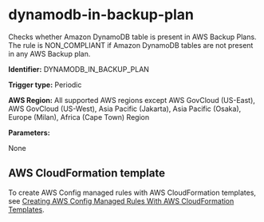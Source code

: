 # dynamodb\-in\-backup\-plan<a name="dynamodb-in-backup-plan"></a>

Checks whether Amazon DynamoDB table is present in AWS Backup Plans\. The rule is NON\_COMPLIANT if Amazon DynamoDB tables are not present in any AWS Backup plan\. 

**Identifier:** DYNAMODB\_IN\_BACKUP\_PLAN

**Trigger type:** Periodic

**AWS Region:** All supported AWS regions except AWS GovCloud \(US\-East\), AWS GovCloud \(US\-West\), Asia Pacific \(Jakarta\), Asia Pacific \(Osaka\), Europe \(Milan\), Africa \(Cape Town\) Region

**Parameters:**

None  

## AWS CloudFormation template<a name="w85aac12c32c17b9d151c15"></a>

To create AWS Config managed rules with AWS CloudFormation templates, see [Creating AWS Config Managed Rules With AWS CloudFormation Templates](aws-config-managed-rules-cloudformation-templates.md)\.